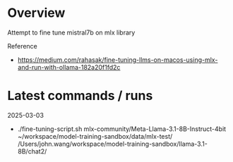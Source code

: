# Overview

Attempt to fine tune mistral7b on mlx library

Reference
* https://medium.com/rahasak/fine-tuning-llms-on-macos-using-mlx-and-run-with-ollama-182a20f1fd2c

# Latest commands / runs

2025-03-03
- ./fine-tuning-script.sh mlx-community/Meta-Llama-3.1-8B-Instruct-4bit ~/workspace/model-training-sandbox/data/mlx-test/ /Users/john.wang/workspace/model-training-sandbox/llama-3.1-8B/chat2/

